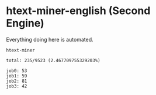 # htext-miner-english (Second Engine)

Everything doing here is automated.

```
htext-miner

total: 235/9523 (2.467709755329203%)

job0: 53
job1: 59
job2: 81
job3: 42
```
